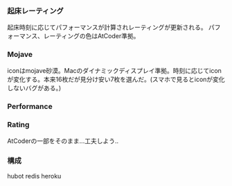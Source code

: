 ### 起床レーティング
起床時刻に応じてパフォーマンスが計算されレーティングが更新される。
パフォーマンス、レーティングの色はAtCoder準拠。


### Mojave
iconはmojave砂漠。Macのダイナミックディスプレイ準拠。時刻に応じてiconが変化する。本来16枚だが見分け安い7枚を選んだ。(スマホで見るとiconが変化しないバグがある。)

### Performance


### Rating
AtCoderの一部をそのまま...工夫しよう..

### 構成
hubot
redis
heroku